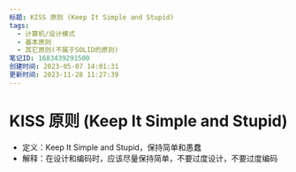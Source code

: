 ```yaml
---
标题: KISS 原则 (Keep It Simple and Stupid)
tags:
  - 计算机/设计模式
  - 基本原则
  - 其它原则(不属于SOLID的原则)
笔记ID: 1683439291500
创建时间: 2023-05-07 14:01:31
更新时间: 2023-11-28 11:27:39
---
```


# KISS 原则 (Keep It Simple and Stupid)

- 定义：Keep It Simple and Stupid，保持简单和愚蠢
- 解释：在设计和编码时，应该尽量保持简单，不要过度设计，不要过度编码
